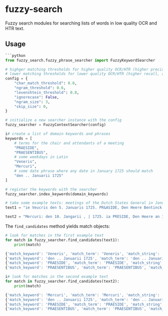 # fuzzy-search
Fuzzy search modules for searching lists of words in low quality OCR and HTR text.

## Usage

```python
```python
from fuzzy_search.fuzzy_phrase_searcher import FuzzyKeywordSearcher

# highger matching thresholds for higher quality OCR/HTR (higher precision, recall should be good anyway)
# lower matching thresholds for lower quality OCR/HTR (higher recall, as that's the main problem)
config = {
    "char_match_threshold": 0.8,
    "ngram_threshold": 0.6,
    "levenshtein_threshold": 0.8,
    "ignorecase": False,
    "ngram_size": 3,
    "skip_size": 0,
}

# initialize a new searcher instance with the config
fuzzy_searcher = FuzzyContextSearcher(config)

i# create a list of domain keywords and phrases
keywords = [
    # terms for the chair and attendants of a meeting
    "PRAESIDE",
    "PRAESENTIBUS",
    # some weekdays in Latin
    "Veneris", 
    "Mercuri",
    # some date phrase where any date in January 1725 should match
    "den .. Januarii 1725"
]

# register the keywords with the searcher
fuzzy_searcher.index_keywords(domain_keywords)

# take some example texts: meetings of the Dutch States General in January 1725
text1 = "ie Veucris den 5. Januaris 1725. PR&ASIDE, Den Heere Bentinck. PRASENTIEBUS, De Heeren Jan Welderen , van Dam, Torck , met een extraordinaris Gedeputeerde uyt de Provincie van Gelderlandt. Van Maasdam , vanden Boeizelaar , Raadtpenfionaris van Hoornbeeck , met een extraordinaris Gedeputeerde uyt de Provincie van Hollandt ende Welt-Vrieslandt. Velters, Ockere , Noey; van Hoorn , met een extraordinaris Gedeputeerde uyt de Provincie van Zeelandt. Van Renswoude , van Voor{t. Van Schwartzenbergh, vander Waayen, Vegilin Van I{elmuden. Van Iddekinge ‚ van Tamminga."

text2 = "Mercuri: den 10. Jangarii , | 1725. ia PRESIDE, Den Heere an Iddekinge. PRA&SENTIBUS, De Heeren /an Welderen , van Dam, van Wynbergen, Torck, met een extraordinaris Gedeputeerde uyt de Provincie van Gelderland. Van Maasdam , Raadtpenfionaris van Hoorn=beeck. Velters, Ockerfe, Noey. Taats van Amerongen, van Renswoude. Vander Waasen , Vegilin, ’ Bentinck, van I(elmaden. Van Tamminga."

```

The `find_candidates` method yields match objects:

```python
# look for matches in the first example text
for match in fuzzy_searcher.find_candidates(text1):
    print(match)
```

```js
{'match_keyword': 'Veneris', 'match_term': 'Veneris', 'match_string': 'Veucris', 'match_offset': 3, 'char_match': 0.7142857142857143, 'ngram_match': 0.625, 'levenshtein_distance': 0.7142857142857143}
{'match_keyword': 'den .. Januarii 1725', 'match_term': 'den .. Januarii 1725', 'match_string': 'den 5. Januaris 1725', 'match_offset': 11, 'char_match': 0.9, 'ngram_match': 0.8095238095238095, 'levenshtein_distance': 0.9}
{'match_keyword': 'PRAESIDE', 'match_term': 'PRAESIDE', 'match_string': 'PR&ASIDE', 'match_offset': 33, 'char_match': 0.875, 'ngram_match': 0.6666666666666666, 'levenshtein_distance': 0.75}
{'match_keyword': 'PRAESENTIBUS', 'match_term': 'PRAESENTIBUS', 'match_string': 'PRASENTIEBUS', 'match_offset': 63, 'char_match': 1.0, 'ngram_match': 0.7692307692307693, 'levenshtein_distance': 0.8333333333333334}
```

```python
i# look for matches in the second example text
for match in fuzzy_searcher.find_candidates(text2):
    print(match)
```


```js
{'match_keyword': 'Mercuri', 'match_term': 'Mercuri', 'match_string': 'Mercuri', 'match_offset': 0, 'char_match': 1.0, 'ngram_match': 1.0, 'levenshtein_distance': 1.0}
{'match_keyword': 'den .. Januarii 1725', 'match_term': 'den .. Januarii 1725', 'match_string': 'den 10. Jangarii, 1725', 'match_offset': 9, 'char_match': 0.9, 'ngram_match': 0.7619047619047619, 'levenshtein_distance': 0.8181818181818181}
{'match_keyword': 'PRAESIDE', 'match_term': 'PRAESIDE', 'match_string': 'PRESIDE', 'match_offset': 36, 'char_match': 0.875, 'ngram_match': 0.7777777777777778, 'levenshtein_distance': 0.875}
{'match_keyword': 'PRAESENTIBUS', 'match_term': 'PRAESENTIBUS', 'match_string': 'PRA&SENTIBUS', 'match_offset': 69, 'char_match': 0.9166666666666666, 'ngram_match': 0.8461538461538461, 'levenshtein_distance': 0.9166666666666666}
```
